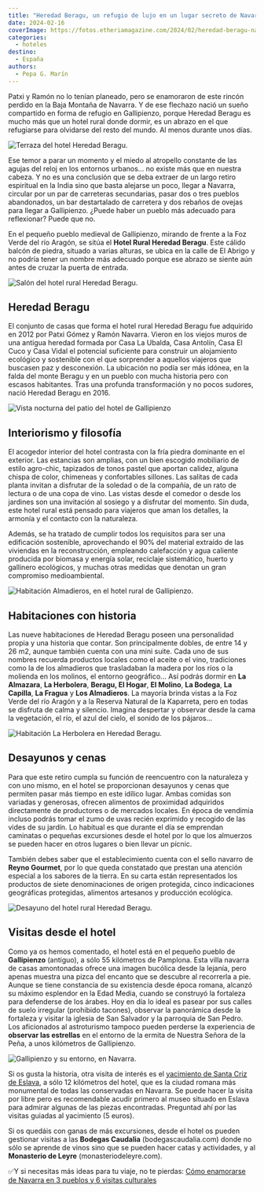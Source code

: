 ```yaml
---
title: "Heredad Beragu, un refugio de lujo en un lugar secreto de Navarra"
date: 2024-02-16
coverImage: https://fotos.etheriamagazine.com/2024/02/heredad-beragu-navarra-terraza.jpg
categories: 
  - hoteles
destino: 
  - España
authors: 
  - Pepa G. Marín
---
```


Patxi y Ramón no lo tenían planeado, pero se enamoraron de este rincón perdido en la 
Baja Montaña de Navarra. Y de ese flechazo nació un sueño compartido en forma de refugio 
en Gallipienzo, porque Heredad Beragu es mucho más que un hotel rural donde dormir, es 
un abrazo en el que refugiarse para olvidarse del resto del mundo. Al menos durante unos 
días. 

![Terraza del hotel Heredad Beragu.](https://fotos.etheriamagazine.com/2024/02/heredad-beragu-navarra-terraza.jpg "Terraza del hotel © Heredad Beragu.")

Ese temor a parar un momento y el miedo al atropello constante de las agujas del reloj 
en los entornos urbanos... no existe más que en nuestra cabeza. Y no es una conclusión 
que se deba extraer de un largo retiro espiritual en la India sino que basta alejarse un 
poco, llegar a Navarra, circular por un par de carreteras secundarias, pasar dos o tres 
pueblos abandonados, un bar destartalado de carretera y dos rebaños de ovejas para 
llegar a Gallipienzo. ¿Puede haber un pueblo más adecuado para reflexionar? Puede que 
no. 

En el pequeño pueblo medieval de Gallipienzo, mirando de frente a la Foz Verde del río 
Aragón, se sitúa el **Hotel Rural Heredad Beragu**. Este cálido balcón de piedra, 
situado a varias alturas, se ubica en la calle de El Abrigo y no podría tener un nombre 
más adecuado porque ese abrazo se siente aún antes de cruzar la puerta de entrada. 

![Salón del hotel rural Heredad Beragu.](https://fotos.etheriamagazine.com/2024/02/heredad-beragu-navarra-salon.jpg "Salón del hotel rural © Heredad Beragu.")

## Heredad Beragu

El conjunto de casas que forma el hotel rural Heredad Beragu fue adquirido en 2012 por 
Patxi Gómez y Ramón Navarra. Vieron en los viejos muros de una antigua heredad formada 
por Casa La Ubalda, Casa Antolín, Casa El Cuco y Casa Vidal el potencial suficiente para 
construir un alojamiento ecológico y sostenible con el que sorprender a aquellos 
viajeros que buscasen paz y desconexión. La ubicación no podía ser más idónea, en la 
falda del monte Beragu y en un pueblo con mucha historia pero con escasos habitantes. 
Tras una profunda transformación y no pocos sudores, nació Heredad Beragu en 2016. 

![Vista nocturna del patio del hotel de Gallipienzo](https://fotos.etheriamagazine.com/2024/02/heredad-beragu-navarra-patio.jpg "Vista nocturna del patio de este hotel de Gallipienzo. © Heredad Beragu")

## Interiorismo y filosofía

El acogedor interior del hotel contrasta con la fría piedra dominante en el exterior. 
Las estancias son amplias, con un bien escogido mobiliario de estilo agro-chic, 
tapizados de tonos pastel que aportan calidez, alguna chispa de color, chimeneas y 
confortables sillones. Las salitas de cada planta invitan a disfrutar de la soledad o de 
la compañía, de un rato de lectura o de una copa de vino. Las vistas desde el comedor o 
desde los jardines son una invitación al sosiego y a disfrutar del momento. Sin duda, 
este hotel rural está pensado para viajeros que aman los detalles, la armonía y el 
contacto con la naturaleza. 

Además, se ha tratado de cumplir todos los requisitos para ser una edificación 
sostenible, aprovechando el 90% del material extraído de las viviendas en la 
reconstrucción, empleando calefacción y agua caliente producida por biomasa y energía 
solar, reciclaje sistemático, huerto y gallinero ecológicos, y muchas otras medidas que 
denotan un gran compromiso medioambiental. 

![Habitación Almadieros, en el hotel rural de Gallipienzo.](https://fotos.etheriamagazine.com/2024/02/heredad-beragu-habitacion-Almadieros.jpg "Habitación Almadieros. © Heredad Beragu")

## Habitaciones con historia

Las nueve habitaciones de Heredad Beragu poseen una personalidad propia y una historia 
que contar. Son principalmente dobles, de entre 14 y 26 m2, aunque también cuenta con 
una mini suite. Cada uno de sus nombres recuerda productos locales como el aceite o el 
vino, tradiciones como la de los almadieros que trasladaban la madera por los ríos o la 
molienda en los molinos, el entorno geográfico... Así podrás dormir en **La Almazara**, 
**La Herbolera**, **Beragu, El Hogar**, **El Molino**, **La Bodega**, **La Capilla**, 
**La Fragua** y **Los Almadieros**. La mayoría brinda vistas a la Foz Verde del río 
Aragón y a la Reserva Natural de la Kaparreta, pero en todas se disfruta de calma y 
silencio. Imagina despertar y observar desde la cama la vegetación, el río, el azul del 
cielo, el sonido de los pájaros... 

![Habitación La Herbolera en Heredad Beragu.](https://fotos.etheriamagazine.com/2024/02/heredad-beragu-habitacion-Herbolera.jpg "Habitación La Herbolera. © Heredad Beragu")

## Desayunos y cenas

Para que este retiro cumpla su función de reencuentro con la naturaleza y con uno mismo, 
en el hotel se proporcionan desayunos y cenas que permiten pasar más tiempo en este 
idílico lugar. Ambas comidas son variadas y generosas, ofrecen alimentos de proximidad 
adquiridos directamente de productores o de mercados locales. En época de vendimia 
incluso podrás tomar el zumo de uvas recién exprimido y recogido de las vides de su 
jardín. Lo habitual es que durante el día se emprendan caminatas o pequeñas excursiones 
desde el hotel por lo que los almuerzos se pueden hacer en otros lugares o bien llevar 
un pícnic. 

También debes saber que el establecimiento cuenta con el sello navarro de **Reyno 
Gourmet**, por lo que queda constatado que prestan una atención especial a los sabores 
de la tierra. En su carta están representados los productos de siete denominaciones de 
origen protegida, cinco indicaciones geográficas protegidas, alimentos artesanos y 
producción ecológica. 

![Desayuno del hotel rural Heredad Beragu.](https://fotos.etheriamagazine.com/2024/02/desayuno-heredad-beragu.jpg "Desayuno del hotel rural Heredad Beragu. © Pepa García/ Etheria Magazine")

## Visitas desde el hotel

Como ya os hemos comentado, el hotel está en el pequeño pueblo de **Gallipienzo** 
(antiguo), a sólo 55 kilómetros de Pamplona. Esta villa navarra de casas amontonadas 
ofrece una imagen bucólica desde la lejanía, pero apenas muestra una pizca del encanto 
que se descubre al recorrerla a pie. Aunque se tiene constancia de su existencia desde 
época romana, alcanzó su máximo esplendor en la Edad Media, cuando se construyó la 
fortaleza para defenderse de los árabes. Hoy en día lo ideal es pasear por sus calles de 
suelo irregular (prohibido tacones), observar la panorámica desde la fortaleza y visitar 
la iglesia de San Salvador y la parroquia de San Pedro. Los aficionados al astroturismo 
tampoco pueden perderse la experiencia de **observar las estrellas** en el entorno de la 
ermita de Nuestra Señora de la Peña, a unos kilómetros de Gallipienzo. 

![Gallipienzo y su entorno, en Navarra.](https://fotos.etheriamagazine.com/2024/02/gallipienzo-navarra.jpg "Gallipienzo y su entorno. © Pepa García/Etheria Magazine")

Si os gusta la historia, otra visita de interés es el [yacimiento de Santa Criz de 
Eslava](https://www.santacrizdeeslava.com/), a sólo 12 kilómetros del hotel, que es la 
ciudad romana más monumental de todas las conservadas en Navarra. Se puede hacer la 
visita por libre pero es recomendable acudir primero al museo situado en Eslava para 
admirar algunas de las piezas encontradas. Preguntad ahí por las visitas guiadas al 
yacimiento (5 euros). 

Si os quedáis con ganas de más excursiones, desde el hotel os pueden gestionar visitas a 
las **Bodegas Caudalia** (bodegascaudalia.com) donde no sólo se aprende de vinos sino 
que se pueden hacer catas y actividades, y al **Monasterio de Leyre** 
(monasteriodeleyre.com). 

✅Y si necesitas más ideas para tu viaje, no te pierdas: [Cómo enamorarse de Navarra en 3 
pueblos y 6 visitas 
culturales](https://etheriamagazine.com/2023/10/16/que-ver-navarra-media-y-pirenaica/)
